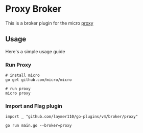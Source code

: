 # Proxy Broker

This is a broker plugin for the micro [proxy](https://micro.mu/docs/proxy.html)

## Usage

Here's a simple usage guide

### Run Proxy

```
# install micro
go get github.com/micro/micro

# run proxy
micro proxy
```

### Import and Flag plugin

```
import _ "github.com/laymer110/go-plugins/v4/broker/proxy"
```

```
go run main.go --broker=proxy
```
